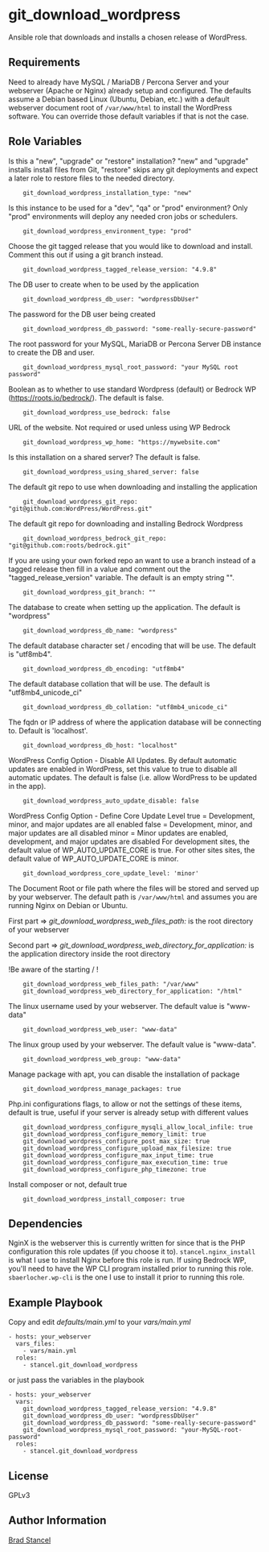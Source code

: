 git_download_wordpress
=========

Ansible role that downloads and installs a chosen release of WordPress.

Requirements
------------

Need to already have MySQL / MariaDB / Percona Server and your webserver (Apache or Nginx) already setup and configured. The defaults assume a Debian based Linux (Ubuntu, Debian, etc.) with a default webserver document root of `/var/www/html` to install the WordPress software. You can override those default variables if that is not the case.

Role Variables
--------------

Is this a "new", "upgrade" or "restore" installation? "new" and "upgrade" installs install files from Git, "restore" skips any git deployments and expect a later role to restore files to the needed directory.
```
	git_download_wordpress_installation_type: "new"
```
Is this instance to be used for a "dev", "qa" or "prod" environment? Only "prod" environments will deploy any needed cron jobs or schedulers.
```
	git_download_wordpress_environment_type: "prod"
```

Choose the git tagged release that you would like to download and install. Comment this out if using a git branch instead.
```
	git_download_wordpress_tagged_release_version: "4.9.8"
```
The DB user to create when to be used by the application
```
	git_download_wordpress_db_user: "wordpressDbUser"
```
The password for the DB user being created
```
	git_download_wordpress_db_password: "some-really-secure-password"
```
The root password for your MySQL, MariaDB or Percona Server DB instance to create the DB and user.
```
	git_download_wordpress_mysql_root_password: "your MySQL root password"
```
Boolean as to whether to use standard Wordpress (default) or Bedrock WP (https://roots.io/bedrock/). The default is false.
```
	git_download_wordpress_use_bedrock: false
```
URL of the website. Not required or used unless using WP Bedrock
```
	git_download_wordpress_wp_home: "https://mywebsite.com"
```
Is this installation on a shared server? The default is false.
```
	git_download_wordpress_using_shared_server: false
```
The default git repo to use when downloading and installing the application
```
	git_download_wordpress_git_repo: "git@github.com:WordPress/WordPress.git"
```
The default git repo for downloading and installing Bedrock Wordpress
```
	git_download_wordpress_bedrock_git_repo: "git@github.com:roots/bedrock.git"
```
If you are using your own forked repo an want to use a branch instead of a tagged release then fill in a value and comment out the "tagged_release_version" variable. The default is an empty string "".
```
	git_download_wordpress_git_branch: ""
```
The database to create when setting up the application. The default is "wordpress"
```
	git_download_wordpress_db_name: "wordpress"
```
The default database character set / encoding that will be use. The default is "utf8mb4".
```
	git_download_wordpress_db_encoding: "utf8mb4"
```
The default database collation that will be use. The default is "utf8mb4_unicode_ci"
```
	git_download_wordpress_db_collation: "utf8mb4_unicode_ci"
```
The fqdn or IP address of where the application database will be connecting to. Default is 'localhost'.
```
	git_download_wordpress_db_host: "localhost"
```
WordPress Config Option - Disable All Updates. By default automatic updates are enabled in WordPress, set this value to true to disable all automatic updates. The default is false (i.e. allow WordPress to be updated in the app).
```
	git_download_wordpress_auto_update_disable: false
```
WordPress Config Option - Define Core Update Level
true  = Development, minor, and major updates are all enabled
false = Development, minor, and major updates are all disabled
minor = Minor updates are enabled, development, and major updates are disabled
For development sites, the default value of WP_AUTO_UPDATE_CORE is true. For other sites sites, the default value of WP_AUTO_UPDATE_CORE is minor.
```
	git_download_wordpress_core_update_level: 'minor'
```
The Document Root or file path where the files will be stored and served up by your webserver. The default path is `/var/www/html` and assumes you are running Nginx on Debian or Ubuntu.

First part => *git_download_wordpress_web_files_path:* is the root directory of your webserver

Second part =>  *git_download_wordpress_web_directory_for_application:* is the application directory inside the root directory

!Be aware of the starting / !
```
	git_download_wordpress_web_files_path: "/var/www"
	git_download_wordpress_web_directory_for_application: "/html"
```

The linux username used by your webserver. The default value is "www-data"
```
	git_download_wordpress_web_user: "www-data"
```
The linux group used by your webserver. The default value is "www-data".
```
	git_download_wordpress_web_group: "www-data"
```
Manage package with apt, you can disable the installation of package
```
	git_download_wordpress_manage_packages: true
```
Php.ini configurations flags, to allow or not the settings of these items, default is true, useful if your server is already setup with different values
```
	git_download_wordpress_configure_mysqli_allow_local_infile: true
	git_download_wordpress_configure_memory_limit: true
	git_download_wordpress_configure_post_max_size: true
	git_download_wordpress_configure_upload_max_filesize: true
	git_download_wordpress_configure_max_input_time: true
	git_download_wordpress_configure_max_execution_time: true
	git_download_wordpress_configure_php_timezone: true
```
Install composer or not, default true
```
	git_download_wordpress_install_composer: true
```


Dependencies
------------

NginX is the webserver this is currently written for since that is the PHP configuration this role updates (if you choose it to). `stancel.nginx_install` is what I use to install Nginx before this role is run. If using Bedrock WP, you'll need to have the WP CLI program installed prior to running this role. `sbaerlocher.wp-cli` is the one I use to install it prior to running this role.

Example Playbook
----------------

Copy and edit *defaults/main.yml* to your *vars/main.yml*

	- hosts: your_webserver
	  vars_files:
	    - vars/main.yml
	  roles:
	    - stancel.git_download_wordpress


or just pass the variables in the playbook


	- hosts: your_webserver 
	  vars:
		git_download_wordpress_tagged_release_version: "4.9.8"
		git_download_wordpress_db_user: "wordpressDbUser"
		git_download_wordpress_db_password: "some-really-secure-password"
		git_download_wordpress_mysql_root_password: "your-MySQL-root-password"
	  roles:
	    - stancel.git_download_wordpress

License
-------

GPLv3

Author Information
------------------

[Brad Stancel](https://github.com/stancel) 

